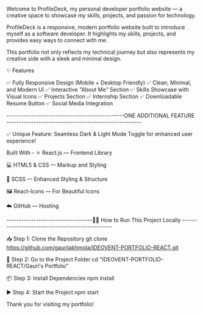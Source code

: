 Welcome to ProfileDeck, my personal developer portfolio website — a creative space to showcase my skills, projects, and passion for technology.

ProfileDeck is a responsive, modern portfolio website built to introduce myself as a software developer. It highlights my skills, projects, and provides easy ways to connect with me.

This portfolio not only reflects my technical journey but also represents my creative side with a sleek and minimal design.

✨ Features

✅ Fully Responsive Design (Mobile + Desktop Friendly)
✅ Clean, Minimal, and Modern UI
✅ Interactive "About Me" Section
✅ Skills Showcase with Visual Icons
✅ Projects Section 
✅ Internship Section 
✅ Downloadable Resume Button
✅ Social Media Integration


------------------------------------------------ONE ADDITIONAL FEATURE -------------------------------------------------------

✅ Unique Feature: Seamless Dark & Light Mode Toggle for enhanced user experience!



Built With - 
⚛️ React.js — Frontend Library

💻 HTML5 & CSS — Markup and Styling

🎨 SCSS — Enhanced Styling & Structure

🖼️ React-Icons — For Beautiful Icons

☁️  GitHub —  Hosting


-----------------------------------👩‍💻 How to Run This Project Locally -------------------------------------------------

📥 Step 1: Clone the Repository
git clone https://github.com/gaurijakhmola/IDEOVENT-PORTFOLIO-REACT.git


📂 Step 2: Go to the Project Folder
cd "IDEOVENT-PORTFOLIO-REACT/Gauri's Portfolio"


📦 Step 3: Install Dependencies
npm install


▶️ Step 4: Start the Project
npm start







Thank you for visiting my portfolio!
